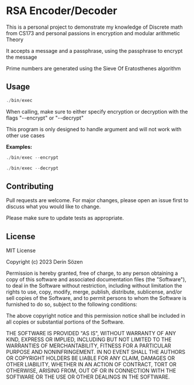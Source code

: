 # RSA Encoder/Decoder

This is a personal project to demonstrate my knowledge of Discrete math from CS173 and personal passions in encryption and modular arithmetic Theory

It accepts a message and a passphrase, using the passphrase to encrypt the message

Prime numbers are generated using the Sieve Of Eratosthenes algorithm

## Usage

```C++
./bin/exec
```
 When calling, make sure to either specify encryption or decryption with the flags "--encrypt" or "--decrypt"

This program is only designed to handle argument and will not work with other use cases

**Examples:**
```C++
./bin/exec --encrypt
```
```C++
./bin/exec --decrypt
```

## Contributing
Pull requests are welcome. For major changes, please open an issue first to discuss what you would like to change.

Please make sure to update tests as appropriate.
## License
MIT License

Copyright (c) 2023 Derin Sözen

Permission is hereby granted, free of charge, to any person obtaining a copy
of this software and associated documentation files (the "Software"), to deal
in the Software without restriction, including without limitation the rights
to use, copy, modify, merge, publish, distribute, sublicense, and/or sell
copies of the Software, and to permit persons to whom the Software is
furnished to do so, subject to the following conditions:

The above copyright notice and this permission notice shall be included in all
copies or substantial portions of the Software.

THE SOFTWARE IS PROVIDED "AS IS", WITHOUT WARRANTY OF ANY KIND, EXPRESS OR
IMPLIED, INCLUDING BUT NOT LIMITED TO THE WARRANTIES OF MERCHANTABILITY,
FITNESS FOR A PARTICULAR PURPOSE AND NONINFRINGEMENT. IN NO EVENT SHALL THE
AUTHORS OR COPYRIGHT HOLDERS BE LIABLE FOR ANY CLAIM, DAMAGES OR OTHER
LIABILITY, WHETHER IN AN ACTION OF CONTRACT, TORT OR OTHERWISE, ARISING FROM,
OUT OF OR IN CONNECTION WITH THE SOFTWARE OR THE USE OR OTHER DEALINGS IN THE
SOFTWARE.

